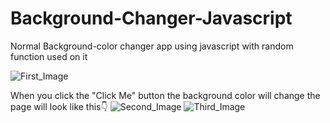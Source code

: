 # Background-Changer-Javascript
Normal Background-color changer app using javascript with random function used on it

![First_Image](https://user-images.githubusercontent.com/90509281/167250203-b8428570-0031-463e-acb1-559789a093b2.png)

When you click the "Click Me" button the background color will change the page will look like this👇
![Second_Image](https://user-images.githubusercontent.com/90509281/167250230-f558e29c-df48-405b-ba96-05c83a087181.png)
![Third_Image](https://user-images.githubusercontent.com/90509281/167250234-ef7ca418-c0b7-4a29-883f-6678b6e45f97.png)
